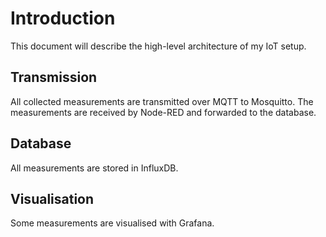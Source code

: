 # Introduction

This document will describe the high-level architecture of my IoT setup.

## Transmission
All collected measurements are transmitted over MQTT to Mosquitto.
The measurements are received by Node-RED and forwarded to the database.

## Database
All measurements are stored in InfluxDB.

## Visualisation
Some measurements are visualised with Grafana.
